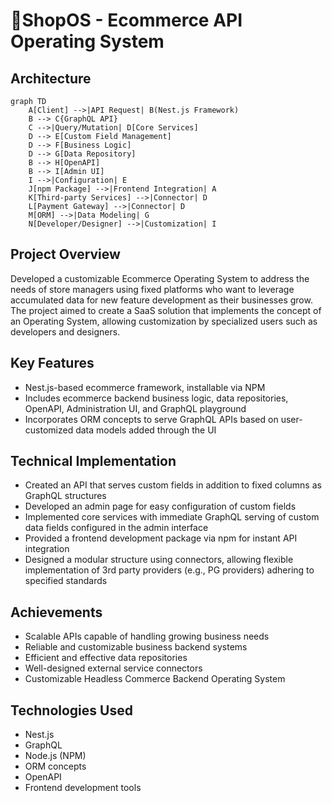 # ShopOS - Ecommerce API Operating System

## Architecture
```mermaid
graph TD
    A[Client] -->|API Request| B(Nest.js Framework)
    B --> C{GraphQL API}
    C -->|Query/Mutation| D[Core Services]
    D --> E[Custom Field Management]
    D --> F[Business Logic]
    D --> G[Data Repository]
    B --> H[OpenAPI]
    B --> I[Admin UI]
    I -->|Configuration| E
    J[npm Package] -->|Frontend Integration| A
    K[Third-party Services] -->|Connector| D
    L[Payment Gateway] -->|Connector| D
    M[ORM] -->|Data Modeling| G
    N[Developer/Designer] -->|Customization| I
```

## Project Overview
Developed a customizable Ecommerce Operating System to address the needs of store managers using fixed platforms who want to leverage accumulated data for new feature development as their businesses grow. The project aimed to create a SaaS solution that implements the concept of an Operating System, allowing customization by specialized users such as developers and designers.

## Key Features
- Nest.js-based ecommerce framework, installable via NPM
- Includes ecommerce backend business logic, data repositories, OpenAPI, Administration UI, and GraphQL playground
- Incorporates ORM concepts to serve GraphQL APIs based on user-customized data models added through the UI

## Technical Implementation
- Created an API that serves custom fields in addition to fixed columns as GraphQL structures
- Developed an admin page for easy configuration of custom fields
- Implemented core services with immediate GraphQL serving of custom data fields configured in the admin interface
- Provided a frontend development package via npm for instant API integration
- Designed a modular structure using connectors, allowing flexible implementation of 3rd party providers (e.g., PG providers) adhering to specified standards

## Achievements
- Scalable APIs capable of handling growing business needs
- Reliable and customizable business backend systems
- Efficient and effective data repositories
- Well-designed external service connectors
- Customizable Headless Commerce Backend Operating System

## Technologies Used
- Nest.js
- GraphQL
- Node.js (NPM)
- ORM concepts
- OpenAPI
- Frontend development tools

